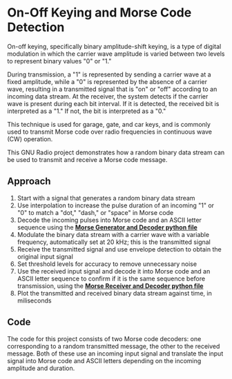 # On-Off Keying and Morse Code Detection
On-off keying, specifically binary amplitude-shift keying, is a type of digital modulation in which the carrier wave amplitude is varied between two levels to represent binary values "0" or "1." 

During transmission, a "1" is represented by sending a carrier wave at a fixed amplitude, while a "0" is represented by the absence of a carrier wave, resulting in a transmitted signal that is "on" or "off" according to an incoming data stream. At the receiver, the system detects if the carrier wave is present during each bit interval. If it is detected, the received bit is interpreted as a "1." If not, the bit is interpreted as a "0." 

This technique is used for garage, gate, and car keys, and is commonly used to transmit Morse code over radio frequencies in continuous wave (CW) operation.  

This GNU Radio project demonstrates how a random binary data stream can be used to transmit and receive a Morse code message.

## Approach

1. Start with a signal that generates a random binary data stream
2. Use interpolation to increase the pulse duration of an incoming "1" or "0" to match a "dot," "dash," or "space" in Morse code
3. Decode the incoming pulses into Morse code and an ASCII letter sequence using the <ins>**Morse Generator and Decoder python file**</ins>
4. Modulate the binary data stream with a carrier wave with a variable frequency, automatically set at 20 kHz; this is the transmitted signal
5. Receive the transmitted signal and use envelope detection to obtain the original input signal
6. Set threshold levels for accuracy to remove unnecessary noise
7. Use the received input signal and decode it into Morse code and an ASCII letter sequence to confirm if it is the same sequence before transmission, using the <ins>**Morse Receiver and Decoder python file**</ins>
8. Plot the transmitted and received binary data stream against time, in miliseconds

## Code
The code for this project consists of two Morse code decoders: one corresponding to a random transmitted message, the other to the received message. Both of these use an incoming input signal and translate the input signal into Morse code and ASCII letters depending on the incoming amplitude and duration. 

